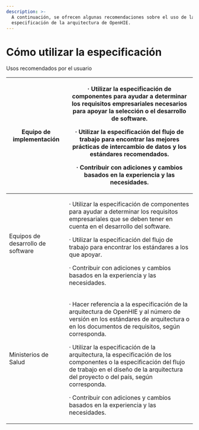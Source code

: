 ```yaml
---
description: >-
  A continuación, se ofrecen algunas recomendaciones sobre el uso de la
  especificación de la arquitectura de OpenHIE.
---
```


# Cómo utilizar la especificación

Usos                                                            recomendados por el usuario

&#x20;

| <p> </p><p> </p><p> </p><p> </p><p> </p><p>Equipo de implementación</p>             | <p> </p><p>·     Utilizar la especificación de componentes para ayudar a determinar los requisitos empresariales necesarios para apoyar la selección o el desarrollo de software.</p><p>·     Utilizar la especificación del flujo de trabajo para encontrar las mejores prácticas de intercambio de datos y los estándares recomendados.</p><p>·     Contribuir con adiciones y cambios basados en la experiencia y las necesidades.</p>                                                                                       |
| ----------------------------------------------------------------------------------- | ------------------------------------------------------------------------------------------------------------------------------------------------------------------------------------------------------------------------------------------------------------------------------------------------------------------------------------------------------------------------------------------------------------------------------------------------------------------------------------------------------------------------------- |
| <p> </p><p> </p><p> </p><p> </p><p> </p><p>Equipos de desarrollo de software</p>    | <p> </p><p> </p><p>·     Utilizar la especificación de componentes para ayudar a determinar los requisitos empresariales que se deben tener en cuenta en el desarrollo del software.</p><p>·     Utilizar la especificación del flujo de trabajo para encontrar los estándares a los que apoyar.</p><p>·     Contribuir con adiciones y cambios basados en la experiencia y las necesidades.</p>                                                                                                                                |
| <p> </p><p> </p><p> </p><p> </p><p> </p><p> </p><p> </p><p>Ministerios de Salud</p> | <p> </p><p> </p><p>·     Hacer referencia a la especificación de la arquitectura de OpenHIE y al número de versión en los estándares de arquitectura o en los documentos de requisitos, según corresponda.</p><p>·     Utilizar la especificación de la arquitectura, la especificación de los componentes o la especificación del flujo de trabajo en el diseño de la arquitectura del proyecto o del país, según corresponda.</p><p>·     Contribuir con adiciones y cambios basados en la experiencia y las necesidades.</p> |
